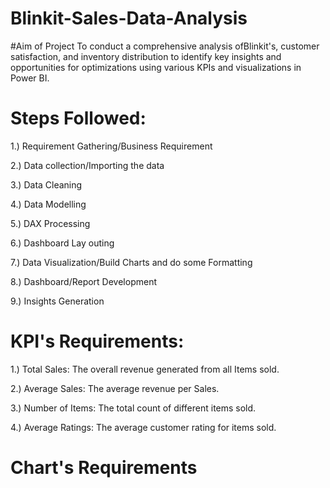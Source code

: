 # Blinkit-Sales-Data-Analysis

#Aim of Project
To conduct a comprehensive analysis ofBlinkit's, customer satisfaction, and inventory distribution to identify key insights and opportunities for optimizations using various KPIs and visualizations in Power BI.

# Steps Followed:

1.) Requirement Gathering/Business Requirement

2.) Data collection/Importing the data

3.) Data Cleaning 

4.) Data Modelling

5.) DAX Processing 

6.) Dashboard Lay outing

7.) Data Visualization/Build Charts and do some Formatting

8.) Dashboard/Report Development

9.) Insights Generation

# KPI's Requirements:

1.) Total Sales: The overall revenue generated from all Items sold.

2.) Average Sales: The average revenue per Sales.

3.) Number of Items: The total count of different items sold.

4.) Average Ratings: The average customer rating for items sold.

# Chart's Requirements


